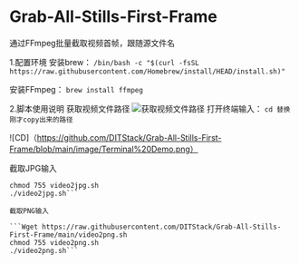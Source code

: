 # Grab-All-Stills-First-Frame
通过FFmpeg批量截取视频首帧，跟随源文件名



1.配置环境
安装brew：
```/bin/bash -c "$(curl -fsSL https://raw.githubusercontent.com/Homebrew/install/HEAD/install.sh)"```

安装FFmpeg：
```brew install ffmpeg```

2.脚本使用说明
获取视频文件路径
![获取视频文件路径](https://github.com/DITStack/Grab-All-Stills-First-Frame/blob/main/image/Get%20path%20demo.png)
打开终端输入：
```cd 替换刚才copy出来的路径```

![CD]（https://github.com/DITStack/Grab-All-Stills-First-Frame/blob/main/image/Terminal%20Demo.png）


截取JPG输入
```Wget https://raw.githubusercontent.com/DITStack/Grab-All-Stills-First-Frame/main/video2jpg.sh
chmod 755 video2jpg.sh
./video2jpg.sh```

截取PNG输入

```Wget https://raw.githubusercontent.com/DITStack/Grab-All-Stills-First-Frame/main/video2png.sh
chmod 755 video2png.sh
./video2png.sh```

